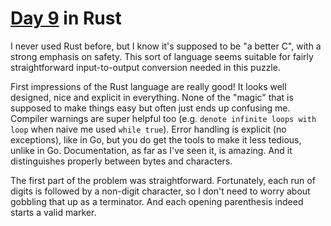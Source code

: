 # [Day 9](http://adventofcode.com/2016/day/9) in Rust

I never used Rust before, but I know it's supposed to be "a better C", with a
strong emphasis on safety. This sort of language seems suitable for fairly
straightforward input-to-output conversion needed in this puzzle.

First impressions of the Rust language are really good! It looks well designed,
nice and explicit in everything. None of the "magic" that is supposed to make
things easy but often just ends up confusing me. Compiler warnings are super
helpful too (e.g. `denote infinite loops with loop` when naive me used `while
true`). Error handling is explicit (no exceptions), like in Go, but you do get
the tools to make it less tedious, unlike in Go. Documentation, as far as I've
seen it, is amazing. And it distinguishes properly between bytes and characters.

The first part of the problem was straightforward. Fortunately, each run of
digits is followed by a non-digit character, so I don't need to worry about
gobbling that up as a terminator. And each opening parenthesis indeed starts a
valid marker.
